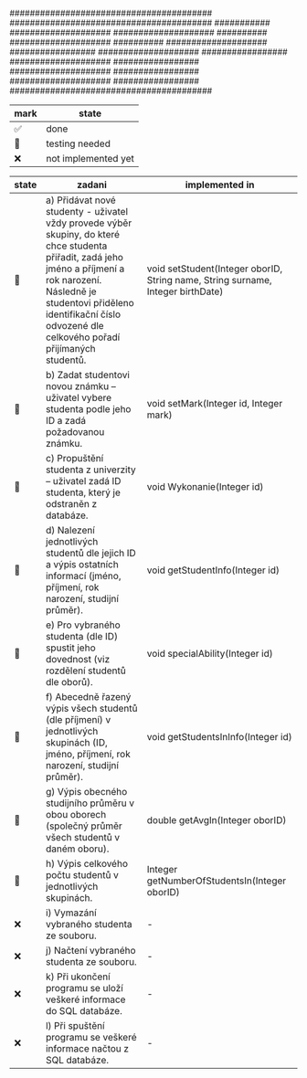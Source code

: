 
########################################
########################################
###########         ####################
####################          ##########
####################          ##########
####################   #################
####################   #################
####################   #################
####################   #################
####################   #################
########################################

| mark  | state |
| ------------- | ------------- |
| :white_check_mark:  | done  |
| :pushpin:  | testing needed  |
| :x:  | not implemented yet  |


| state  | zadani | implemented in |
| ------------- | ------------- | ------------- |
| :pushpin: |  a) Přidávat nové studenty - uživatel vždy provede výběr skupiny, do které chce studenta přiřadit, zadá jeho jméno a příjmení a rok narození. Následně je studentovi přiděleno identifikační číslo odvozené dle celkového pořadí přijímaných studentů. | void setStudent(Integer oborID, String name, String surname, Integer birthDate) |
| :pushpin: |  b) Zadat studentovi novou známku – uživatel vybere studenta podle jeho ID a zadá požadovanou známku. | void setMark(Integer id, Integer mark) |
| :pushpin: |  c) Propuštění studenta z univerzity – uživatel zadá ID studenta, který je odstraněn z databáze. | void Wykonanie(Integer id) |
| :pushpin: |  d) Nalezení jednotlivých studentů dle jejich ID a výpis ostatních informací (jméno, příjmení, rok narození, studijní průměr). | void getStudentInfo(Integer id) |
| :pushpin: |  e) Pro vybraného studenta (dle ID) spustit jeho dovednost (viz rozdělení studentů dle oborů). | void specialAbility(Integer id) |
| :pushpin: |  f) Abecedně řazený výpis všech studentů (dle příjmení) v jednotlivých skupinách (ID, jméno, příjmení, rok narození, studijní průměr). | void getStudentsInInfo(Integer id) |
| :pushpin: |  g) Výpis obecného studijního průměru v obou oborech (společný průměr všech studentů v daném oboru). | double getAvgIn(Integer oborID) |
| :pushpin: |  h) Výpis celkového počtu studentů v jednotlivých skupinách. | Integer getNumberOfStudentsIn(Integer oborID) |
| :x: |  i) Vymazání vybraného studenta ze souboru. | - |
| :x: |  j) Načtení vybraného studenta ze souboru. | - |
| :x: |  k) Při ukončení programu se uloží veškeré informace do SQL databáze. | - |
| :x: |  l) Při spuštění programu se veškeré informace načtou z SQL databáze. | - |
